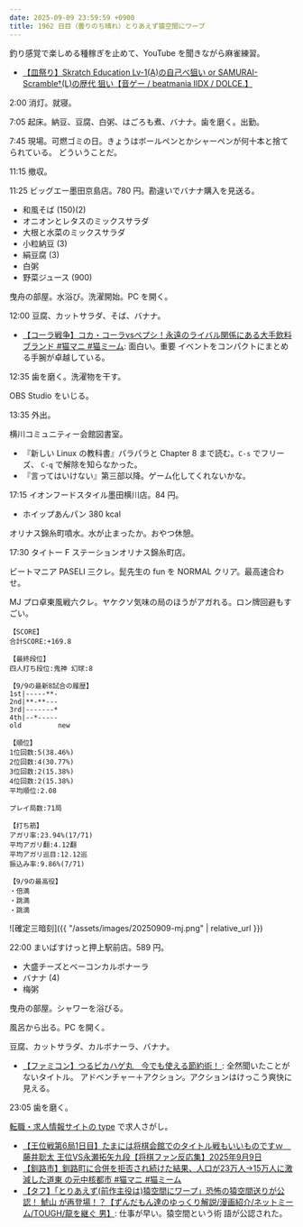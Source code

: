 ```yaml
---
date: 2025-09-09 23:59:59 +0900
title: 1962 日目（曇りのち晴れ）とりあえず猿空間にワープ
---
```


釣り感覚で楽しめる種稼ぎを止めて、YouTube を聞きながら麻雀練習。

* [【皿祭り】Skratch Education Lv-1(A)の自己べ狙い or SAMURAI-Scramble†(L)の歴代
  狙い【音ゲー / beatmania IIDX / DOLCE.】
  ](https://www.youtube.com/watch?v=6n-D0cgsmxU)

2:00 消灯。就寝。

7:05 起床。納豆、豆腐、白粥、はごろも煮、バナナ。歯を磨く。出勤。

7:45 現場。可燃ゴミの日。きょうはボールペンとかシャーペンが何十本と捨てられている。
どういうことだ。

11:15 撤収。

11:25 ビッグエー墨田京島店。780 円。勘違いでバナナ購入を見送る。

* 和風そば (150)(2)
* オニオンとレタスのミックスサラダ
* 大根と水菜のミックスサラダ
* 小粒納豆 (3)
* 絹豆腐 (3)
* 白粥
* 野菜ジュース (900)

曳舟の部屋。水浴び。洗濯開始。PC を開く。

12:00 豆腐、カットサラダ、そば、バナナ。

* [【コーラ戦争】コカ・コーラvsペプシ！永遠のライバル関係にある大手飲料ブランド
  #猫マニ #猫ミーム](https://www.youtube.com/watch?v=TkWef01Sw_Y): 面白い。重要
  イベントをコンパクトにまとめる手腕が卓越している。

12:35 歯を磨く。洗濯物を干す。

OBS Studio をいじる。

13:35 外出。

横川コミュニティー会館図書室。

* 『新しい Linux の教科書』パラパラと Chapter 8 まで読む。`C-s` でフリーズ、
  `C-q` で解除を知らなかった。
* 『言ってはいけない』第三部以降。ゲーム化してくれないかな。

17:15 イオンフードスタイル墨田横川店。84 円。

* ホイップあんパン 380 kcal

オリナス錦糸町噴水。水が止まったか。おやつ休憩。

17:30 タイトー F ステーションオリナス錦糸町店。

ビートマニア PASELI 三クレ。髭先生の fun を NORMAL クリア。最高速合わせ。

MJ プロ卓東風戦六クレ。ヤケクソ気味の局のほうがアガれる。ロン牌回避もすごい。

```text
【SCORE】
合計SCORE:+169.8

【最終段位】
四人打ち段位:鬼神 幻球:8

【9/9の最新8試合の履歴】
1st|-----**-
2nd|**-**---
3rd|-------*
4th|--*-----
old         new

【順位】
1位回数:5(38.46%)
2位回数:4(30.77%)
3位回数:2(15.38%)
4位回数:2(15.38%)
平均順位:2.08

プレイ局数:71局

【打ち筋】
アガリ率:23.94%(17/71)
平均アガリ翻:4.12翻
平均アガリ巡目:12.12巡
振込み率:9.86%(7/71)

【9/9の最高役】
・倍満
・跳満
・跳満
```

![確定三暗刻]({{ "/assets/images/20250909-mj.png" | relative_url }})

22:00 まいばすけっと押上駅前店。589 円。

* 大盛チーズとベーコンカルボナーラ
* バナナ (4)
* 梅粥

曳舟の部屋。シャワーを浴びる。

風呂から出る。PC を開く。

豆腐、カットサラダ、カルボナーラ、バナナ。

* [【ファミコン】つるピカハゲ丸　今でも使える節約術！
  ](https://www.youtube.com/watch?v=HMiVLfAGlkE): 全然聞いたことがないタイトル。
  アドベンチャー＋アクション。アクションはけっこう爽快に見える。

23:05 歯を磨く。

[転職・求人情報サイトの type](https://type.jp/) で求人さがし。

* [【王位戦第6局1日目】たまには将棋会館でのタイトル戦もいいものですｗ　藤井聡太
  王位VS永瀬拓矢九段【将棋ファン反応集】2025年9月9日
  ](https://www.youtube.com/watch?v=2Cy5Vj4Mdnc)
* [【釧路市】釧路町に合併を拒否され続けた結果、人口が23万人→15万人に激減した道東
  の元中核都市 #猫マニ #猫ミーム](https://www.youtube.com/watch?v=zW638MVN4pY)
* [【タフ】「とりあえず(前作主役は)猿空間にワープ」恐怖の猿空間送りが公認！ 鯱山
  が再登場！？【ずんだもん達のゆっくり解説/漫画紹介/ネットミーム/TOUGH/龍を継ぐ
  男】](https://www.youtube.com/watch?v=5DI3z41C6YI): 仕事が早い。猿空間という術
  語が公認された。

